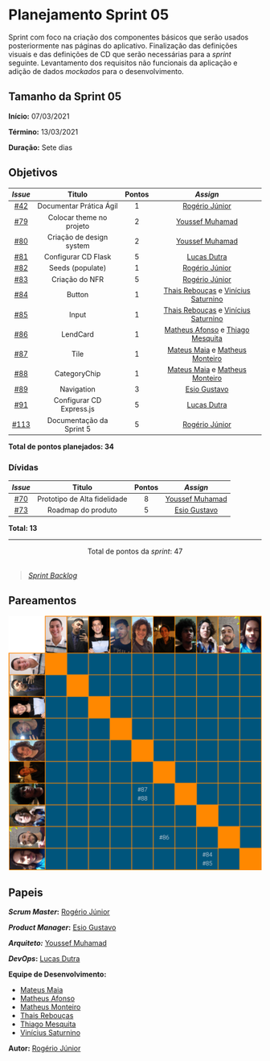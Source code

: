 # Planejamento Sprint 05

Sprint com foco na criação dos componentes básicos que serão usados posteriormente nas páginas do aplicativo. Finalização das definições visuais e das definições de CD que serão necessárias para a _sprint_ seguinte. Levantamento dos requisitos não funcionais da aplicação e adição de dados _mockados_ para o desenvolvimento.

## Tamanho da Sprint 05

**Início:** 07/03/2021

**Término:** 13/03/2021

**Duração:** Sete dias

## Objetivos

<div class="full-width">

|                             _Issue_                              |          Titulo          | Pontos |                                                   _Assign_                                                    |
| :--------------------------------------------------------------: | :----------------------: | :----: | :-----------------------------------------------------------------------------------------------------------: |
|  [#42](https://github.com/fga-eps-mds/2020.2-Lend.it/issues/42)  | Documentar Prática Ágil  |   1    |                                 [Rogério Júnior](https://github.com/rogerioo)                                 |
|  [#79](https://github.com/fga-eps-mds/2020.2-Lend.it/issues/79)  | Colocar theme no projeto |   2    |                               [Youssef Muhamad](https://github.com/youssef-md)                                |
|  [#80](https://github.com/fga-eps-mds/2020.2-Lend.it/issues/80)  | Criação de design system |   2    |                               [Youssef Muhamad](https://github.com/youssef-md)                                |
|  [#81](https://github.com/fga-eps-mds/2020.2-Lend.it/issues/81)  |   Configurar CD Flask    |   5    |                                 [Lucas Dutra](https://github.com/lucasdutraf)                                 |
|  [#82](https://github.com/fga-eps-mds/2020.2-Lend.it/issues/82)  |     Seeds (populate)     |   1    |                                 [Rogério Júnior](https://github.com/rogerioo)                                 |
|  [#83](https://github.com/fga-eps-mds/2020.2-Lend.it/issues/83)  |      Criação do NFR      |   5    |                                 [Rogério Júnior](https://github.com/rogerioo)                                 |
|  [#84](https://github.com/fga-eps-mds/2020.2-Lend.it/issues/84)  |          Button          |   1    |  [Thais Rebouças](https://github.com/Thais-ra) e [Vinícius Saturnino](https://github.com/viniciussaturnino)   |
|  [#85](https://github.com/fga-eps-mds/2020.2-Lend.it/issues/85)  |          Input           |   1    |  [Thais Rebouças](https://github.com/Thais-ra) e [Vinícius Saturnino](https://github.com/viniciussaturnino)   |
|  [#86](https://github.com/fga-eps-mds/2020.2-Lend.it/issues/86)  |         LendCard         |   1    |    [Matheus Afonso](https://github.com/Matheusafonsouza) e [Thiago Mesquita](https://github.com/thiagompc)    |
|  [#87](https://github.com/fga-eps-mds/2020.2-Lend.it/issues/87)  |           Tile           |   1    | [Mateus Maia](https://github.com/mateuscunhamaia) e [Matheus Monteiro](https://github.com/matheusyanmonteiro) |
|  [#88](https://github.com/fga-eps-mds/2020.2-Lend.it/issues/88)  |       CategoryChip       |   1    | [Mateus Maia](https://github.com/mateuscunhamaia) e [Matheus Monteiro](https://github.com/matheusyanmonteiro) |
|  [#89](https://github.com/fga-eps-mds/2020.2-Lend.it/issues/89)  |        Navigation        |   3    |                                [Esio Gustavo](https://github.com/EsioFreitas)                                 |
|  [#91](https://github.com/fga-eps-mds/2020.2-Lend.it/issues/91)  | Configurar CD Express.js |   5    |                                 [Lucas Dutra](https://github.com/lucasdutraf)                                 |
| [#113](https://github.com/fga-eps-mds/2020.2-Lend.it/issues/113) | Documentação da Sprint 5 |   5    |                                 [Rogério Júnior](https://github.com/rogerioo)                                 |

</div>

<b>Total de pontos planejados: 34</b>

### Dívidas

|                            _Issue_                             |            Titulo            | Pontos |                     _Assign_                     |
| :------------------------------------------------------------: | :--------------------------: | :----: | :----------------------------------------------: |
| [#70](https://github.com/fga-eps-mds/2020.2-Lend.it/issues/70) | Prototipo de Alta fidelidade |   8    | [Youssef Muhamad](https://github.com/youssef-md) |
| [#73](https://github.com/fga-eps-mds/2020.2-Lend.it/issues/73) |      Roadmap do produto      |   5    |  [Esio Gustavo](https://github.com/EsioFreitas)  |

<b>Total: 13</b>

---

<div style="text-align: center"> Total de pontos da <i>sprint</i>: 47 </div> <br>

<!---Colocar no link abaixo as issues alocadas no milestone da Sprint--->

> [_Sprint_ _Backlog_](https://github.com/fga-eps-mds/2020.2-Lend.it/milestone/6?closed=1)

## Pareamentos

![pareamentos](../../../assets/img/sprint5/pareamentos.png)

## Papeis

**_Scrum Master_:** [Rogério Júnior](https://github.com/rogerioo)

**_Product Manager_:** [Esio Gustavo](https://github.com/EsioFreitas)

**_Arquiteto:_** [Youssef Muhamad](https://github.com/youssef-md)

**_DevOps_:** [Lucas Dutra](https://github.com/lucasdutraf)

**Equipe de Desenvolvimento:**

- [Mateus Maia](https://github.com/mateuscunhamaia)
- [Matheus Afonso](https://github.com/Matheusafonsouza)
- [Matheus Monteiro](https://github.com/matheusyanmonteiro)
- [Thais Rebouças](https://github.com/Thais-ra)
- [Thiago Mesquita](https://github.com/thiagompc)
- [Vinícius Saturnino](https://github.com/viniciussaturnino)

**Autor:** [Rogério Júnior](https://github.com/rogerioo)
